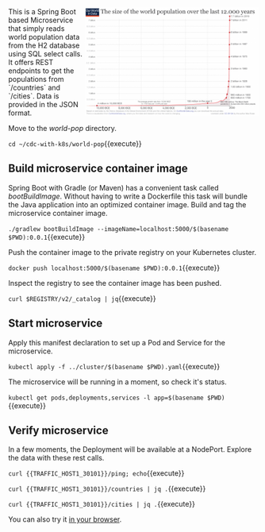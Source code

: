<img align="right" src="./assets/Annual-World-Population-since-10-thousand-BCE-for-OWID-800x498.png" width="350">
This is a Spring Boot based Microservice that simply reads world population data from the H2 database using SQL select calls. It offers REST endpoints to get the populations from `/countries` and `/cities`. Data is provided in the JSON format.

Move to the _world-pop_ directory.

`cd ~/cdc-with-k8s/world-pop`{{execute}}

## Build microservice container image

Spring Boot with Gradle (or Maven) has a convenient task called _bootBuildImage_. Without having to write a Dockerfile this task will bundle the Java application into an optimized container image. Build and tag the  microservice container image.

`./gradlew bootBuildImage --imageName=localhost:5000/$(basename $PWD):0.0.1`{{execute}}

Push the container image to the private registry on your Kubernetes cluster.

`docker push localhost:5000/$(basename $PWD):0.0.1`{{execute}}

Inspect the registry to see the container image has been pushed.

`curl $REGISTRY/v2/_catalog | jq`{{execute}}

## Start microservice

Apply this manifest declaration to set up a Pod and Service for the microservice.

`kubectl apply -f ../cluster/$(basename $PWD).yaml`{{execute}}

The microservice will be running in a moment, so check it's status.

`kubectl get pods,deployments,services -l app=$(basename $PWD)`{{execute}}

## Verify microservice

In a few moments, the Deployment will be available at a NodePort. Explore the data with these rest calls.

`curl {{TRAFFIC_HOST1_30101}}/ping; echo`{{execute}}

`curl {{TRAFFIC_HOST1_30101}}/countries | jq .`{{execute}}

`curl {{TRAFFIC_HOST1_30101}}/cities | jq .`{{execute}}

You can also try it [in your browser]({{TRAFFIC_HOST1_30101}}/countries).
